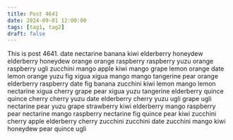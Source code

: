 ```yaml
---
title: Post 4641
date: 2024-09-01 12:00:00
tags: [tag1, tag2]
draft: false
---
```

This is post 4641.
date
nectarine
banana
kiwi
elderberry
honeydew
elderberry
honeydew
orange
orange
raspberry
raspberry
yuzu
orange
raspberry
ugli
zucchini
mango
apple
kiwi
mango
grape
lemon
orange
date
lemon
orange
yuzu
fig
xigua
xigua
mango
mango
tangerine
pear
orange
elderberry
raspberry
date
fig
banana
zucchini
kiwi
lemon
mango
lemon
nectarine
xigua
cherry
grape
pear
xigua
yuzu
tangerine
elderberry
quince
quince
cherry
cherry
yuzu
date
elderberry
cherry
yuzu
ugli
grape
ugli
nectarine
pear
yuzu
grape
strawberry
kiwi
elderberry
mango
raspberry
pear
nectarine
mango
raspberry
nectarine
fig
quince
pear
kiwi
zucchini
cherry
apple
elderberry
cherry
zucchini
zucchini
date
zucchini
mango
kiwi
honeydew
pear
quince
ugli
